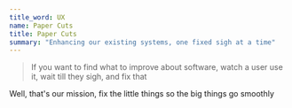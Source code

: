 ```yaml
---
title_word: UX
name: Paper Cuts
title: Paper Cuts
summary: "Enhancing our existing systems, one fixed sigh at a time"
---
```


> If you want to find what to improve about software, watch a user use it, wait till they sigh, and fix that

Well, that's our mission, fix the little things so the big things go smoothly
